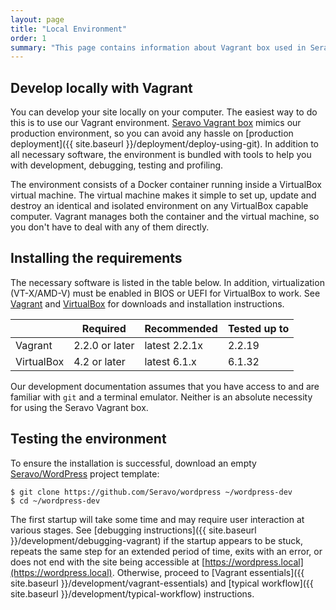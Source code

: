 ```yaml
---
layout: page
title: "Local Environment"
order: 1
summary: "This page contains information about Vagrant box used in Seravo local development."
---
```


## Develop locally with Vagrant

You can develop your site locally on your computer. The easiest way to do this is to use our Vagrant environment.
[Seravo Vagrant box](https://vagrantcloud.com/seravo/boxes/wordpress) mimics our production environment,
so you can avoid any hassle on [production deployment]({{ site.baseurl }}/deployment/deploy-using-git).
In addition to all necessary software, the environment is bundled with tools to help you with development, debugging,
testing and profiling.

The environment consists of a Docker container running inside a VirtualBox virtual machine. The virtual machine
makes it simple to set up, update and destroy an identical and isolated environment on any VirtualBox capable computer. 
Vagrant manages both the container and the virtual machine, so you don't have to deal with any of them directly. 

## Installing the requirements

The necessary software is listed in the table below. In addition, virtualization (VT-X/AMD-V) must be enabled in BIOS
or UEFI for VirtualBox to work. See [Vagrant](https://www.vagrantup.com/downloads) and
[VirtualBox](https://www.virtualbox.org/wiki/Downloads) for downloads and installation instructions. 

|            | Required       | Recommended   | Tested up to |
|------------|----------------|---------------|--------------|
| Vagrant    | 2.2.0 or later | latest 2.2.1x | 2.2.19       |
| VirtualBox | 4.2 or later   | latest 6.1.x  | 6.1.32       |

Our development documentation assumes that you have access to and are familiar with `git` and a terminal emulator.
Neither is an absolute necessity for using the Seravo Vagrant box.

## Testing the environment

To ensure the installation is successful, download an empty [Seravo/WordPress](https://github.com/Seravo/WordPress) project template:

```shell
$ git clone https://github.com/Seravo/wordpress ~/wordpress-dev
$ cd ~/wordpress-dev
```

The first startup will take some time and may require user interaction at various stages. See
[debugging instructions]({{ site.baseurl }}/development/debugging-vagrant) if the startup appears to be stuck, repeats
the same step for an extended period of time, exits with an error, or does not end with the site being accessible at
[https://wordpress.local](https://wordpress.local). Otherwise, proceed to
[Vagrant essentials]({{ site.baseurl }}/development/vagrant-essentials) and
[typical workflow]({{ site.baseurl }}/development/typical-workflow) instructions.

